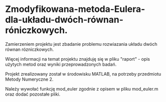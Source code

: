 # Zmodyfikowana-metoda-Eulera-dla-układu-dwóch-równan-róniczkowych.
Zamierzeniem projektu jest zbadanie problemu rozwiazania układu dwóch równan rózniczkowych.

Więcej informacji na temat projektu znajduję się w pliku "raport" - opis użytych metod oraz wyniki przeprowadzonych badań.

Projekt zrealizowany został w środowisku MATLAB, na potrzeby przedmiotu Metody Numeryczne 2.

Należy wywołać funkcję mod_euler zgodnie z opisem w pliku mod_euler.m oraz dodać pozostałe pliki.
